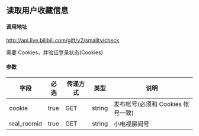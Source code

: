 ## 读取用户收藏信息

#### 调用地址

http://api.live.bilibili.com/gift/v2/smalltv/check

需要 Cookies，并验证登录状态(Cookies)

#### 参数

|字段|必选|传递方式|类型|说明|
|----|----|--------|----|----|
|cookie|true|GET|string|发布帐号(必须和 Cookies 帐号一致)|
|real_roomid|true|GET|string|小电视房间号|
